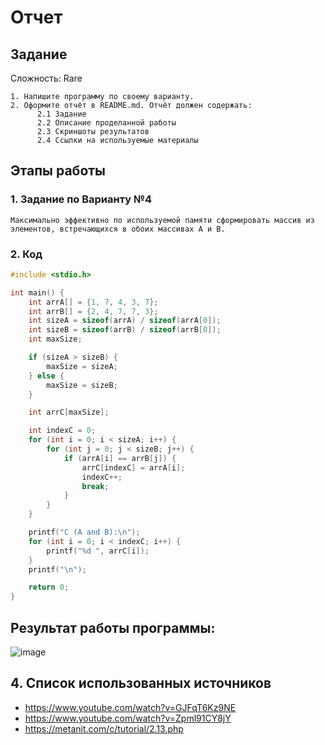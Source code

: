 # Отчет 
## Задание
Сложность:
  Rare
    
    1. Напишите программу по своему варианту.
    2. Оформите отчёт в README.md. Отчёт должен содержать:
          2.1 Задание
          2.2 Описание проделанной работы
          2.3 Скриншоты результатов
          2.4 Ссылки на используемые материалы

## Этапы работы
### 1. Задание по Варианту №4
`
Максимально эффективно по используемой памяти сформировать массив из элементов, встречающихся в обоих массивах A и B.
`

### 2. Код
```c
#include <stdio.h>

int main() {
    int arrA[] = {1, 7, 4, 3, 7};
    int arrB[] = {2, 4, 7, 7, 3};
    int sizeA = sizeof(arrA) / sizeof(arrA[0]);
    int sizeB = sizeof(arrB) / sizeof(arrB[0]);
    int maxSize;

    if (sizeA > sizeB) {
        maxSize = sizeA;
    } else {
        maxSize = sizeB;
    }

    int arrC[maxSize];

    int indexC = 0;
    for (int i = 0; i < sizeA; i++) {
        for (int j = 0; j < sizeB; j++) {
            if (arrA[i] == arrB[j]) {
                arrC[indexC] = arrA[i];
                indexC++;
                break;
            }
        }
    }

    printf("C (A and B):\n");
    for (int i = 0; i < indexC; i++) {
        printf("%d ", arrC[i]);
    }
    printf("\n");

    return 0;
}

```

## Результат работы программы:
![image](https://github.com/zbtka/programming/assets/144006033/0c88c0cd-0769-4144-962e-a5555e1ce85e)

## 4. Список использованных источников
* https://www.youtube.com/watch?v=GJFqT6Kz9NE
* https://www.youtube.com/watch?v=Zpml91CY8jY
* https://metanit.com/c/tutorial/2.13.php
